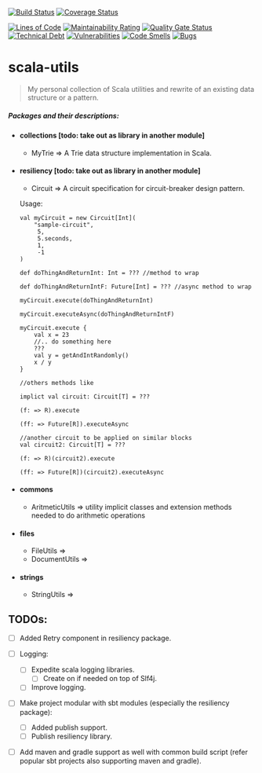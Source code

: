 [![Build Status](https://travis-ci.org/lprakashv/scala-utils.svg?branch=master&style=flat-square)](https://travis-ci.org/lprakashv/scala-utils?branch=master)
[![Coverage Status](https://coveralls.io/repos/github/lprakashv/scala-utils/badge.svg?branch=master)](https://coveralls.io/github/lprakashv/scala-utils?branch=master)

[![Lines of Code](https://sonarcloud.io/api/project_badges/measure?project=lprakashv_scala-utils&metric=ncloc)](https://sonarcloud.io/dashboard?id=lprakashv_scala-utils)
[![Maintainability Rating](https://sonarcloud.io/api/project_badges/measure?project=lprakashv_scala-utils&metric=sqale_rating)](https://sonarcloud.io/dashboard?id=lprakashv_scala-utils)
[![Quality Gate Status](https://sonarcloud.io/api/project_badges/measure?project=lprakashv_scala-utils&metric=alert_status)](https://sonarcloud.io/dashboard?id=lprakashv_scala-utils)
[![Technical Debt](https://sonarcloud.io/api/project_badges/measure?project=lprakashv_scala-utils&metric=sqale_index)](https://sonarcloud.io/dashboard?id=lprakashv_scala-utils)
[![Vulnerabilities](https://sonarcloud.io/api/project_badges/measure?project=lprakashv_scala-utils&metric=vulnerabilities)](https://sonarcloud.io/dashboard?id=lprakashv_scala-utils)
[![Code Smells](https://sonarcloud.io/api/project_badges/measure?project=lprakashv_scala-utils&metric=code_smells)](https://sonarcloud.io/dashboard?id=lprakashv_scala-utils)
[![Bugs](https://sonarcloud.io/api/project_badges/measure?project=lprakashv_scala-utils&metric=bugs)](https://sonarcloud.io/dashboard?id=lprakashv_scala-utils)

# scala-utils
> My personal collection of Scala utilities and rewrite of an existing data structure or a pattern.

##### Packages and their descriptions:

* #### collections [todo: take out as library in another module]
    * MyTrie => A Trie data structure implementation in Scala.
    
* #### resiliency [todo: take out as library in another module]
  * Circuit => A circuit specification for circuit-breaker design pattern.
  
  Usage:
  ```
  val myCircuit = new Circuit[Int](
      "sample-circuit", 
       5, 
       5.seconds,
       1, 
       -1
  )
  
  def doThingAndReturnInt: Int = ??? //method to wrap
  
  def doThingAndReturnIntF: Future[Int] = ??? //async method to wrap
  
  myCircuit.execute(doThingAndReturnInt)
  
  myCircuit.executeAsync(doThingAndReturnIntF)
  
  myCircuit.execute {
      val x = 23
      //.. do something here
      ???
      val y = getAndIntRandomly()
      x / y
  }
  
  //others methods like
  
  implict val circuit: Circuit[T] = ???
  
  (f: => R).execute
  
  (ff: => Future[R]).executeAsync
  
  //another circuit to be applied on similar blocks
  val circuit2: Circuit[T] = ???
  
  (f: => R)(circuit2).execute
    
  (ff: => Future[R])(circuit2).executeAsync
  ```

* #### commons
  * AritmeticUtils => utility implicit classes and extension methods needed to do arithmetic operations 

* #### files
  * FileUtils =>
  * DocumentUtils => 

* #### strings
  * StringUtils =>
  
  
## TODOs:
- [ ] Added Retry component in resiliency package.
- [ ] Logging:
    - [ ] Expedite scala logging libraries.
        - [ ] Create on if needed on top of Slf4j.
    - [ ] Improve logging.
- [ ] Make project modular with sbt modules (especially the resiliency package):
    - [ ] Added publish support.
    - [ ] Publish resiliency library.
- [ ] Add maven and gradle support as well with common build script (refer popular sbt projects also supporting maven and gradle).
 
